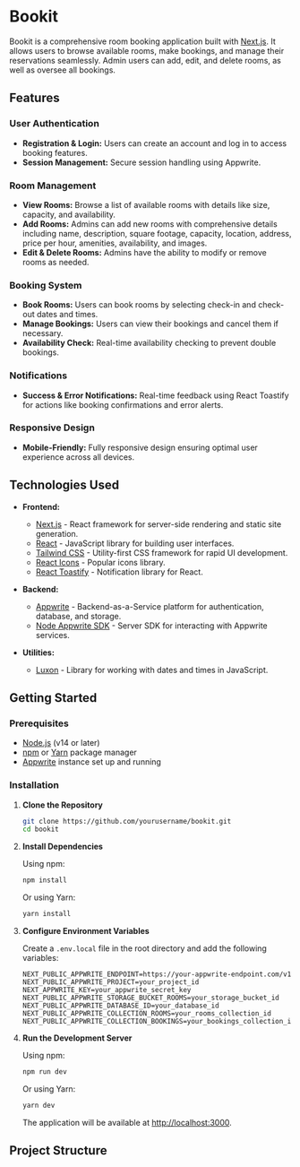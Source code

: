 # Bookit

Bookit is a comprehensive room booking application built with [Next.js](https://nextjs.org/). It allows users to browse available rooms, make bookings, and manage their reservations seamlessly. Admin users can add, edit, and delete rooms, as well as oversee all bookings.

## Features

### User Authentication
- **Registration & Login:** Users can create an account and log in to access booking features.
- **Session Management:** Secure session handling using Appwrite.

### Room Management
- **View Rooms:** Browse a list of available rooms with details like size, capacity, and availability.
- **Add Rooms:** Admins can add new rooms with comprehensive details including name, description, square footage, capacity, location, address, price per hour, amenities, availability, and images.
- **Edit & Delete Rooms:** Admins have the ability to modify or remove rooms as needed.

### Booking System
- **Book Rooms:** Users can book rooms by selecting check-in and check-out dates and times.
- **Manage Bookings:** Users can view their bookings and cancel them if necessary.
- **Availability Check:** Real-time availability checking to prevent double bookings.

### Notifications
- **Success & Error Notifications:** Real-time feedback using React Toastify for actions like booking confirmations and error alerts.

### Responsive Design
- **Mobile-Friendly:** Fully responsive design ensuring optimal user experience across all devices.

## Technologies Used

- **Frontend:**
  - [Next.js](https://nextjs.org/) - React framework for server-side rendering and static site generation.
  - [React](https://reactjs.org/) - JavaScript library for building user interfaces.
  - [Tailwind CSS](https://tailwindcss.com/) - Utility-first CSS framework for rapid UI development.
  - [React Icons](https://react-icons.github.io/react-icons/) - Popular icons library.
  - [React Toastify](https://fkhadra.github.io/react-toastify/) - Notification library for React.

- **Backend:**
  - [Appwrite](https://appwrite.io/) - Backend-as-a-Service platform for authentication, database, and storage.
  - [Node Appwrite SDK](https://github.com/appwrite/sdk-for-node) - Server SDK for interacting with Appwrite services.

- **Utilities:**
  - [Luxon](https://moment.github.io/luxon/) - Library for working with dates and times in JavaScript.

## Getting Started

### Prerequisites

- [Node.js](https://nodejs.org/) (v14 or later)
- [npm](https://www.npmjs.com/) or [Yarn](https://yarnpkg.com/) package manager
- [Appwrite](https://appwrite.io/) instance set up and running

### Installation

1. **Clone the Repository**

   ```bash
   git clone https://github.com/yourusername/bookit.git
   cd bookit
   ```

2. **Install Dependencies**

   Using npm:

   ```bash
   npm install
   ```

   Or using Yarn:

   ```bash
   yarn install
   ```

3. **Configure Environment Variables**

   Create a `.env.local` file in the root directory and add the following variables:

   ```env
   NEXT_PUBLIC_APPWRITE_ENDPOINT=https://your-appwrite-endpoint.com/v1
   NEXT_PUBLIC_APPWRITE_PROJECT=your_project_id
   NEXT_APPWRITE_KEY=your_appwrite_secret_key
   NEXT_PUBLIC_APPWRITE_STORAGE_BUCKET_ROOMS=your_storage_bucket_id
   NEXT_PUBLIC_APPWRITE_DATABASE_ID=your_database_id
   NEXT_PUBLIC_APPWRITE_COLLECTION_ROOMS=your_rooms_collection_id
   NEXT_PUBLIC_APPWRITE_COLLECTION_BOOKINGS=your_bookings_collection_id
   ```

4. **Run the Development Server**

   Using npm:

   ```bash
   npm run dev
   ```

   Or using Yarn:

   ```bash
   yarn dev
   ```

   The application will be available at [http://localhost:3000](http://localhost:3000).

## Project Structure
